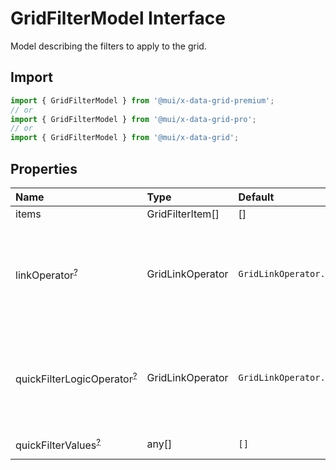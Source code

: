 # GridFilterModel Interface

<p class="description">Model describing the filters to apply to the grid.</p>

## Import

```js
import { GridFilterModel } from '@mui/x-data-grid-premium';
// or
import { GridFilterModel } from '@mui/x-data-grid-pro';
// or
import { GridFilterModel } from '@mui/x-data-grid';
```

## Properties

| Name                                                                                                       | Type                                            | Default                                                  | Description                                                                                                                                |
| :--------------------------------------------------------------------------------------------------------- | :---------------------------------------------- | :------------------------------------------------------- | :----------------------------------------------------------------------------------------------------------------------------------------- |
| <span class="prop-name">items</span>                                                                       | <span class="prop-type">GridFilterItem[]</span> | <span class="prop-default">[]</span>                     |                                                                                                                                            |
| <span class="prop-name optional">linkOperator<sup><abbr title="optional">?</abbr></sup></span>             | <span class="prop-type">GridLinkOperator</span> | <span class="prop-default">`GridLinkOperator.Or`</span>  | - `GridLinkOperator.And`: the row must pass all the filter items.<br />- `GridLinkOperator.Or`: the row must pass at least on filter item. |
| <span class="prop-name optional">quickFilterLogicOperator<sup><abbr title="optional">?</abbr></sup></span> | <span class="prop-type">GridLinkOperator</span> | <span class="prop-default">`GridLinkOperator.And`</span> | - `GridLinkOperator.And`: the row must pass all the values.<br />- `GridLinkOperator.Or`: the row must pass at least one value.            |
| <span class="prop-name optional">quickFilterValues<sup><abbr title="optional">?</abbr></sup></span>        | <span class="prop-type">any[]</span>            | <span class="prop-default">`[]`</span>                   | values used to quick filter rows                                                                                                           |
